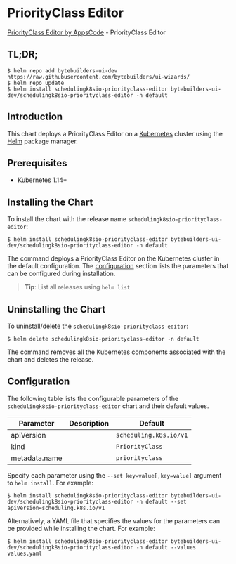 # PriorityClass Editor

[PriorityClass Editor by AppsCode](https://byte.builders) - PriorityClass Editor

## TL;DR;

```console
$ helm repo add bytebuilders-ui-dev https://raw.githubusercontent.com/bytebuilders/ui-wizards/
$ helm repo update
$ helm install schedulingk8sio-priorityclass-editor bytebuilders-ui-dev/schedulingk8sio-priorityclass-editor -n default
```

## Introduction

This chart deploys a PriorityClass Editor on a [Kubernetes](http://kubernetes.io) cluster using the [Helm](https://helm.sh) package manager.

## Prerequisites

- Kubernetes 1.14+

## Installing the Chart

To install the chart with the release name `schedulingk8sio-priorityclass-editor`:

```console
$ helm install schedulingk8sio-priorityclass-editor bytebuilders-ui-dev/schedulingk8sio-priorityclass-editor -n default
```

The command deploys a PriorityClass Editor on the Kubernetes cluster in the default configuration. The [configuration](#configuration) section lists the parameters that can be configured during installation.

> **Tip**: List all releases using `helm list`

## Uninstalling the Chart

To uninstall/delete the `schedulingk8sio-priorityclass-editor`:

```console
$ helm delete schedulingk8sio-priorityclass-editor -n default
```

The command removes all the Kubernetes components associated with the chart and deletes the release.

## Configuration

The following table lists the configurable parameters of the `schedulingk8sio-priorityclass-editor` chart and their default values.

|   Parameter   | Description |        Default         |
|---------------|-------------|------------------------|
| apiVersion    |             | `scheduling.k8s.io/v1` |
| kind          |             | `PriorityClass`        |
| metadata.name |             | `priorityclass`        |


Specify each parameter using the `--set key=value[,key=value]` argument to `helm install`. For example:

```console
$ helm install schedulingk8sio-priorityclass-editor bytebuilders-ui-dev/schedulingk8sio-priorityclass-editor -n default --set apiVersion=scheduling.k8s.io/v1
```

Alternatively, a YAML file that specifies the values for the parameters can be provided while
installing the chart. For example:

```console
$ helm install schedulingk8sio-priorityclass-editor bytebuilders-ui-dev/schedulingk8sio-priorityclass-editor -n default --values values.yaml
```
